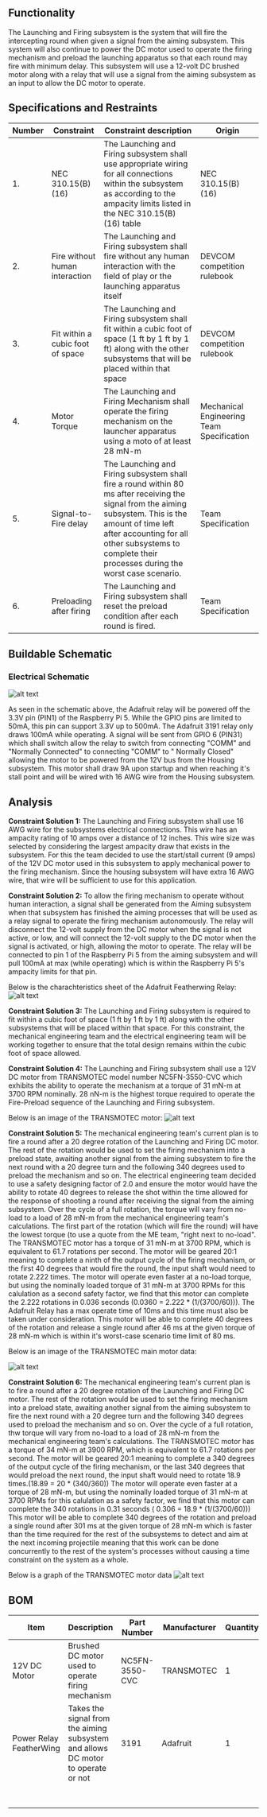 ## Functionality
The Launching and Firing subsystem is the system that will fire the intercepting round when given a signal from the aiming subsystem. This system will also continue to power the DC motor used to operate the firing mechanism and preload the launching apparatus so that each round may fire with minimum delay. This subsystem will use a 12-volt DC brushed motor along with a relay that will use a signal from the aiming subsystem as an input to allow the DC motor to operate. 

## Specifications and Restraints
| Number | Constraint | Constraint description | Origin |
|------|--------------------|------------------------|------------|
| 1. | NEC 310.15(B)(16) | The Launching and Firing subsystem shall use appropriate wiring for all connections within the subsystem as according to the ampacity limits listed in the NEC 310.15(B)(16) table | NEC 310.15(B)(16) |
| 2. | Fire without human interaction | The Launching and Firing subsystem shall fire without any human interaction with the field of play or the launching apparatus itself | DEVCOM competition rulebook |
| 3. | Fit within a cubic foot of space | The Launching and Firing subsystem shall fit within a cubic foot of space (1 ft by 1 ft by 1 ft) along with the other subsystems that will be placed within that space | DEVCOM competition rulebook |
| 4. | Motor Torque | The Launching and Firing Mechanism shall operate the firing mechanism on the launcher apparatus using a moto of at least 28 mN-m | Mechanical Engineering Team Specification |
| 5. |  Signal-to-Fire delay | The Launching and Firing subsystem shall fire a round within 80 ms after receiving the signal from the aiming subsystem. This is the amount of time left after accounting for all other subsystems to complete their processes during the worst case scenario. | Team Specification |
| 6. | Preloading after firing | The Launching and Firing subsystem shall reset the preload condition after each round is fired. | Team Specification | 


## Buildable Schematic
### Electrical Schematic 
![alt text](https://github.com/JTJones73/Capstone2024-Team2/blob/jlburke42-signoff-Launching-and-Firing/Documentation/Signoffs/CapstoneDrawing.png)

As seen in the schematic above, the Adafruit relay will be powered off the 3.3V pin (PIN1) of the Raspberry Pi 5. While the GPIO pins are limited to 50mA, this pin can support 3.3V up to 500mA. The Adafruit 3191 relay only draws 100mA while operating. A signal will be sent from GPIO 6 (PIN31) which shall switch allow the relay to switch from connecting "COMM" and "Normally Connected" to connecting "COMM" to " Normally Closed" allowing the motor to be powered from the 12V bus from the Housing subsystem. This motor shall draw 9A upon startup and when reaching it's stall point and will be wired with 16 AWG wire from the Housing subsystem.

## Analysis 

**Constraint Solution 1:**
The Launching and Firing subsystem shall use 16 AWG wire for the subsystems electrical connections. This wire has an ampacity rating of 10 amps over a distance of 12 inches. This wire size was selected by considering the largest ampacity draw that exists in the subsystem. For this the team decided to use the start/stall current (9 amps) of the 12V DC motor used in this subsystem to apply mechanical power to the firing mechanism. Since the housing subsystem will have extra 16 AWG wire, that wire will be sufficient to use for this application. 

**Constraint Solution 2:**
To allow the firing mechanism to operate without human interaction, a signal shall be generated from the Aiming subsystem when that subsystem has finished the aiming processes that will be used as a relay signal to operate the firing mechanism autonomously. The relay will disconnect the 12-volt supply from the DC motor when the signal is not active, or low, and will connect the 12-volt supply to the DC motor when the signal is activated, or high, allowing the motor to operate. The relay will be connected to pin 1 of the Raspberry Pi 5 from the aiming subsystem and will pull 100mA at max (while operating) which is within the Raspberry Pi 5's ampacity limits for that pin.

Below is the charachteristics sheet of the Adafruit Featherwing Relay:
![alt text](https://github.com/JTJones73/Capstone2024-Team2/blob/jlburke42-signoff-Launching-and-Firing/Documentation/Signoffs/RelayCharachteristics.png)


**Constraint Solution 3:**
The Launching and Firing subsystem is required to fit within a cubic foot of space (1 ft by 1 ft by 1 ft) along with the other subsystems that will be placed within that space. For this constraint, the mechanical engineering team and the electrical engineering team will be working together to ensure that the total design remains within the cubic foot of space allowed.

**Constraint Solution 4:**
The Launching and Firing subsystem shall use a 12V DC motor from TRANSMOTEC model number NC5FN-3550-CVC which exhibits the ability to operate the mechanism at a torque of 31 mN-m at 3700 RPM nominally. 28 nN-m is the highest torque required to operate the Fire-Preload sequence of the Launching and Firing subsystem.

Below is an image of the TRANSMOTEC motor:
![alt text](https://github.com/JTJones73/Capstone2024-Team2/blob/jlburke42-signoff-Launching-and-Firing/Documentation/Signoffs/Transmotec-Image-755.png)

**Constraint Solution 5:**
The mechanical engineering team's current plan is to fire a round after a 20 degree rotation of the Launching and Firing DC motor. The rest of the rotation would be used to set the firing mechanism into a preload state, awaiting another signal from the aiming subsystem to fire the next round with a 20 degree turn and the following 340 degrees used to preload the mechanism and so on. The electrical engineering team decided to use a safety designing factor of 2.0 and ensure the motor would have the ability to rotate 40 degrees to release the shot within the time allowed for the response of shooting a round after receiving the signal from the aiming subsystem. Over the cycle of a full rotation, the torque will vary from no-load to a load of 28 mN-m from the mechanical engineering team's calculations. The first part of the rotation (which will fire the round) will have the lowest torque (to use a quote from the ME team, "right next to no-load". The TRANSMOTEC motor has a torque of 31 mN-m at 3700 RPM, which is equivalent to 61.7 rotations per second. The motor will be geared 20:1 meaning to complete a ninth of the output cycle of the firing mechanism, or the first 40 degrees that would fire the round, the input shaft would need to rotate 2.222 times. The motor will operate even faster at a no-load torque, but using the nominally loaded torque of 31 mN-m at 3700 RPMs for this calulation as a second safety factor, we find that this motor can complete the 2.222 rotations in 0.036 seconds (0.0360 = 2.222 * (1/(3700/60))). The Adafruit Relay has a max operate time of 10ms and this time must also be taken under consideration. This motor will be able to complete 40 degrees of the rotation and release a single round after 46 ms at the given torque of 28 mN-m which is within it's worst-case scenario time limit of 80 ms. 

Below is an image of the TRANSMOTEC main motor data:

![alt text](https://github.com/JTJones73/Capstone2024-Team2/blob/jlburke42-signoff-Launching-and-Firing/Documentation/Signoffs/MOTORDATA.png)


**Constraint Solution 6:**
The mechanical engineering team's current plan is to fire a round after a 20 degree rotation of the Launching and Firing DC motor. The rest of the rotation would be used to set the firing mechanism into a preload state, awaiting another signal from the aiming subsystem to fire the next round with a 20 degree turn and the following 340 degrees used to preload the mechanism and so on. Over the cycle of a full rotation, thw torque will vary from no-load to a load of 28 mN-m from the mechanical engineering team's calculations. The TRANSMOTEC motor has a torque of 34 mN-m at 3900 RPM, which is equivalent to 61.7 rotations per second. The motor will be geared 20:1 meaning to complete a 340 degrees of the output cycle of the firing mechanism, or the last 340 degrees that would preload the next round, the input shaft would need to rotate 18.9 times.(18.89 =  20 * (340/360)) The motor will operate even faster at a torque of 28 mN-m, but using the nominally loaded torque of 31 mN-m at 3700 RPMs for this calulation as a safety factor, we find that this motor can complete the 340 rotations in 0.31 seconds ( 0.306 = 18.9 * (1/(3700/60))) This motor will be able to complete 340 degrees of the rotation and preload a single round after 301 ms at the given torque of 28 mN-m which is faster than the time required for the rest of the subsystems to detect and aim at the next incoming projectile meaning that this work can be done concurrently to the rest of the system's processes without causing a time constraint on the system as a whole. 

Below is a graph of the TRANSMOTEC motor data
![alt text](https://github.com/JTJones73/Capstone2024-Team2/blob/jlburke42-signoff-Launching-and-Firing/Documentation/Signoffs/MOTORDATAGraph.png)


## BOM
| Item | Description | Part Number | Manufacturer | Quantity | Price | Total Price |
|------|-------------|-------------|--------------|----------|-------|-------------|
| 12V DC Motor | Brushed DC motor used to operate firing mechanism | NC5FN-3550-CVC | TRANSMOTEC | 1 | $52.20 | $52.20 |
| Power Relay FeatherWing | Takes the signal from the aiming subsystem and allows DC motor to operate or not | 3191 | Adafruit  | 1 | $9.95 | $9.95 |
|      |                                             |     |             |   |       | $62.15 Total |

